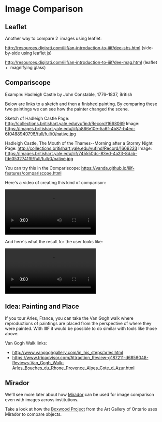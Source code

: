 # Image Comparison
<!-- #todo:150 V&A Vatican presentation. which one? -->

## Leaflet

Another​ way​ to​ compare​ 2 ​ images​ using​ leaflet:

http://resources.digirati.com/iiif/an-introduction-to-iiif/dee-sbs.html
(side-by-side​ using​ leaflet​ js)

http://resources.digirati.com/iiif/an-introduction-to-iiif/dee-mag.html
(leaflet​ + ​ magnifying​ glass)


## Compariscope

Example: Hadleigh Castle by John Constable, 1776–1837, British

Below are links to a sketch and then a finished painting. By comparing these two paintings we can see how the painter changed the scene.

Sketch of Hadleigh Castle
Page: http://collections.britishart.yale.edu/vufind/Record/1668069
Image: https://images.britishart.yale.edu/iiif/a866e10e-5a6f-4b87-b4ec-6f0488940796/full/full/0/native.jpg

Hadleigh Castle, The Mouth of the Thames--Morning after a Stormy Night
Page: http://collections.britishart.yale.edu/vufind/Record/1669233
Image: https://images.britishart.yale.edu/iiif/745550dc-83ed-4a23-8dab-fde3532741f9/full/full/0/native.jpg

You can try this in the Compariscope:
https://vanda.github.io/iiif-features/compariscope.html

Here's a video of creating this kind of comparison:

<video src="../assets/video/compariscope-beginning.mp4" preload="auto" controls></video>

And here's what the result for the user looks like:

<video src="../assets/video/compariscope-result.mp4" preload="auto" controls loop></video>

## Idea: Painting and Place

If you tour Arles, France, you can take the Van Gogh walk where reproductions of paintings are placed from the perspective of where they were painted. With IIIF it would be possible to do similar with tools like those above.

Van Gogh Walk links:
- http://www.vangoghgallery.com/in_his_steps/arles.html
- https://www.tripadvisor.com/Attraction_Review-g187211-d6856048-Reviews-Van_Gogh_Walk-Arles_Bouches_du_Rhone_Provence_Alpes_Cote_d_Azur.html

## Mirador

We'll see more later about how [Mirador](../presentation/mirador.md) can be used for image comparison even with images across institutions.

Take a look at how the [Boxwood Project](http://boxwood.ago.ca/) from the Art Gallery of Ontario uses Mirador to compare objects.

<!-- #todo:0 What's the Mirador version of this? https://www.nga.gov/content/ngaweb/Collection/art-object-page.60.html#entry see figure 5 -->

